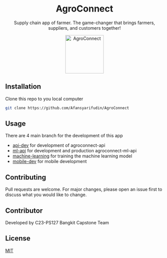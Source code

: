 <div align="center">

<!--lint ignore no-dead-urls-->

# AgroConnect 

Supply chain app of farmer. The game-changer that brings farmers, suppliers, and customers together!

<img width="122" src="https://github.com/Afansyarifudin/AgroConnect/assets/68774609/1de150f1-d48c-4101-9df1-e15ffc7803cb" alt="AgroConnect">  

</div>


## Installation

Clone this repo to you local computer

```bash
git clone https://github.com/Afansyarifudin/AgroConnect
```

## Usage

There are 4 main branch for the development of this app
- [api-dev](https://github.com/Afansyarifudin/AgroConnect/tree/api-dev) for development of agroconnect-api
- [ml-api](https://github.com/Afansyarifudin/AgroConnect/tree/ml-api) for development and production agroconnect-ml-api
- [machine-learning](https://github.com/Afansyarifudin/AgroConnect/tree/machine-learning) for training the machine learning model 
- [mobile-dev](https://github.com/Afansyarifudin/AgroConnect/tree/mobile-dev) for mobile development 

## Contributing

Pull requests are welcome. For major changes, please open an issue first
to discuss what you would like to change.

## Contributor 

Developed by C23-PS127 Bangkit Capstone Team

## License

[MIT](https://choosealicense.com/licenses/mit/)
